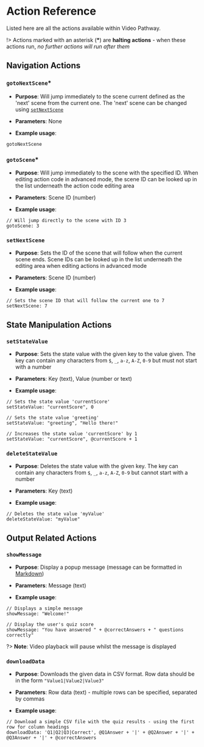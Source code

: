 # Action Reference

Listed here are all the actions available within Video Pathway.

!> Actions marked with an asterisk (**\***) are **halting actions** - when these actions run, _no further actions will run after them_


## Navigation Actions


### `gotoNextScene`*

* **Purpose**: Will jump immediately to the scene current defined as the 'next' scene from the current one. The 'next' scene can be changed using [`setNextScene`](#setNextScene)

* **Parameters**: None

* **Example usage**: 

```
gotoNextScene

```


### `gotoScene`*

* **Purpose**: Will jump immediately to the scene with the specified ID. When editing action code in advanced mode, the scene ID can be looked up in the list underneath the action code editing area

* **Parameters**: Scene ID (number)

* **Example usage**: 

```
// Will jump directly to the scene with ID 3
gotoScene: 3

```


### `setNextScene`

* **Purpose**: Sets the ID of the scene that will follow when the current scene ends. Scene IDs can be looked up in the list underneath the editing area when editing actions in advanced mode

* **Parameters**: Scene ID (number)

* **Example usage**: 

```
// Sets the scene ID that will follow the current one to 7
setNextScene: 7

```


## State Manipulation Actions

### `setStateValue`

* **Purpose**: Sets the state value with the given key to the value given. The key can contain any characters from `$`, `_`, `a-z`, `A-Z`, `0-9` but must not start with a number

* **Parameters**: Key (text), Value (number or text)

* **Example usage**: 

```
// Sets the state value 'currentScore'
setStateValue: "currentScore", 0

// Sets the state value 'greeting'
setStateValue: "greeting", "Hello there!"

// Increases the state value 'currentScore' by 1
setStateValue: "currentScore", @currentScore + 1

```


### `deleteStateValue`

* **Purpose**: Deletes the state value with the given key. The key can contain any characters from `$`, `_`, `a-z`, `A-Z`, `0-9` but cannot start with a number

* **Parameters**: Key (text)

* **Example usage**: 

```
// Deletes the state value 'myValue'
deleteStateValue: "myValue"

```


## Output Related Actions

### `showMessage`

* **Purpose**: Display a popup message (message can be formatted in [Markdown](https://www.markdownguide.org/cheat-sheet/))

* **Parameters**: Message (text)

* **Example usage**: 

```
// Displays a simple message
showMessage: "Welcome!"

// Display the user's quiz score
showMessage: "You have answered " + @correctAnswers + " questions correctly"

```

?> **Note**: Video playback will pause whilst the message is displayed


### `downloadData`

* **Purpose**: Downloads the given data in CSV format. Row data should be in the form `"Value1|Value2|Value3"` 

* **Parameters**: Row data (text) - multiple rows can be specified, separated by commas

* **Example usage**: 

```
// Download a simple CSV file with the quiz results - using the first row for column headings
downloadData: 'Q1|Q2|Q3|Correct', @Q1Answer + '|' + @Q2Answer + '|' + @Q3Answer + '|' + @correctAnswers

```

